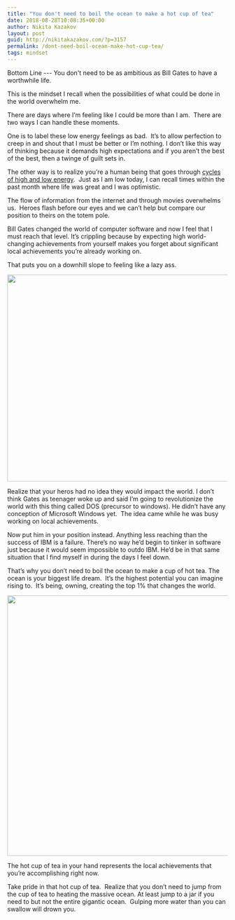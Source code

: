 ```yaml
---
title: "You don't need to boil the ocean to make a hot cup of tea"
date: 2018-08-28T10:08:35+00:00
author: Nikita Kazakov
layout: post
guid: http://nikitakazakov.com/?p=3157
permalink: /dont-need-boil-ocean-make-hot-cup-tea/
tags: mindset
---
```


Bottom Line --- You don't need to be as ambitious as Bill Gates to have a worthwhile life.

This is the mindset I recall when the possibilities of what could be done in the world overwhelm me.

There are days where I’m feeling like I could be more than I am.  There are two ways I can handle these moments.

One is to label these low energy feelings as bad.  It’s to allow perfection to creep in and shout that I must be better or I’m nothing. I don’t like this way of thinking because it demands high expectations and if you aren’t the best of the best, then a twinge of guilt sets in.

The other way is to realize you’re a human being that goes through [cycles of high and low energy](http://nikitakazakov.com/what-knuckles-taught-me-about-lifes-peaks-and-valleys/).  Just as I am low today, I can recall times within the past month where life was great and I was optimistic.

The flow of information from the internet and through movies overwhelms us.  Heroes flash before our eyes and we can’t help but compare our position to theirs on the totem pole.

Bill Gates changed the world of computer software and now I feel that I must reach that level. It’s crippling because by expecting high world-changing achievements from yourself makes you forget about significant local achievements you’re already working on.

That puts you on a downhill slope to feeling like a lazy ass.

<img src="http://nikitakazakov.com/wp-content/uploads/2018/08/2018-08-28_09-31-11-1024x472.jpg" sizes="(max-width: 1024px) 100vw, 1024px" srcset="http://nikitakazakov.com/wp-content/uploads/2018/08/2018-08-28_09-31-11-1024x472.jpg 1024w, http://nikitakazakov.com/wp-content/uploads/2018/08/2018-08-28_09-31-11-300x138.jpg 300w, http://nikitakazakov.com/wp-content/uploads/2018/08/2018-08-28_09-31-11-768x354.jpg 768w, http://nikitakazakov.com/wp-content/uploads/2018/08/2018-08-28_09-31-11.jpg 1109w" alt="" width="1024" height="472" /> 

Realize that your heros had no idea they would impact the world. I don’t think Gates as teenager woke up and said I’m going to revolutionize the world with this thing called DOS (precursor to windows). He didn’t have any conception of Microsoft Windows yet.  The idea came while he was busy working on local achievements.

Now put him in your position instead. Anything less reaching than the success of IBM is a failure. There’s no way he’d begin to tinker in software just because it would seem impossible to outdo IBM. He’d be in that same situation that I find myself in during the days I feel down.

That’s why you don’t need to boil the ocean to make a cup of hot tea. The ocean is your biggest life dream.  It’s the highest potential you can imagine rising to.  It’s being, owning, creating the top 1% that changes the world.

<img src="http://nikitakazakov.com/wp-content/uploads/2018/08/2018-08-28_10-05-32.jpg" sizes="(max-width: 942px) 100vw, 942px" srcset="http://nikitakazakov.com/wp-content/uploads/2018/08/2018-08-28_10-05-32.jpg 942w, http://nikitakazakov.com/wp-content/uploads/2018/08/2018-08-28_10-05-32-300x189.jpg 300w, http://nikitakazakov.com/wp-content/uploads/2018/08/2018-08-28_10-05-32-768x484.jpg 768w" alt="" width="942" height="594" /> 

The hot cup of tea in your hand represents the local achievements that you’re accomplishing right now.

Take pride in that hot cup of tea.  Realize that you don’t need to jump from the cup of tea to heating the massive ocean. At least jump to a jar if you need to but not the entire gigantic ocean.  Gulping more water than you can swallow will drown you.